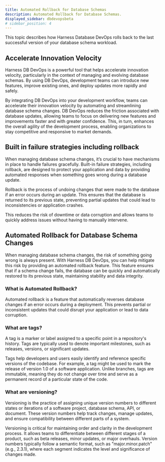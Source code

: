 ```yaml
---
title: Automated Rollback for Database Schemas
description: Automated Rollback for Database Schemas.
displayed_sidebar: dbdevopsbeta
# sidebar_position: 4
---
```


This topic describes how Harness Database DevOps rolls back to the last successful version of your database schema workload.

## Accelerate Innovation Velocity

Harness DB DevOps is a powerful tool that helps accelerate innovation velocity, particularly in the context of managing and evolving database schemas. By using DB DevOps, development teams can introduce new features, improve existing ones, and deploy updates more rapidly and safely. 

By integrating DB DevOps into your development workflow, teams can accelerate their innovation velocity by automating and streamlining database schema changes. DB DevOps reduces the friction associated with database updates, allowing teams to focus on delivering new features and improvements faster and with greater confidence. This, in turn, enhances the overall agility of the development process, enabling organizations to stay competitive and responsive to market demands.

## Built in failure strategies including rollback

When managing database schema changes, it’s crucial to have mechanisms in place to handle failures gracefully. Built-in failure strategies, including rollback, are designed to protect your application and data by providing automated responses when something goes wrong during a database update.

Rollback is the process of undoing changes that were made to the database if an error occurs during an update. This ensures that the database is returned to its previous state, preventing partial updates that could lead to inconsistencies or application crashes.

This reduces the risk of downtime or data corruption and allows teams to quickly address issues without having to manually intervene.

## Automated Rollback for Database Schema Changes

When managing database schema changes, the risk of something going wrong is always present. With Harness DB DevOps, you can help mitigate this risk by providing an automated rollback feature. This feature ensures that if a schema change fails, the database can be quickly and automatically restored to its previous state, maintaining stability and data integrity.

### What is Automated Rollback?

Automated rollback is a feature that automatically reverses database changes if an error occurs during a deployment. This prevents partial or inconsistent updates that could disrupt your application or lead to data corruption.

### What are tags? 

A tag is a marker or label assigned to a specific point in a repository's history. Tags are typically used to denote important milestones, such as releases, versions, or significant updates.

Tags help developers and users easily identify and reference specific versions of the codebase. For example, a tag might be used to mark the release of version 1.0 of a software application. Unlike branches, tags are immutable, meaning they do not change over time and serve as a permanent record of a particular state of the code.

### What are versioning? 

Versioning is the practice of assigning unique version numbers to different states or iterations of a software project, database schema, API, or document. These version numbers help track changes, manage updates, and ensure compatibility between different parts of a system.

Versioning is critical for maintaining order and clarity in the development process. It allows teams to differentiate between different stages of a product, such as beta releases, minor updates, or major overhauls. Version numbers typically follow a semantic format, such as "major.minor.patch" (e.g., 2.3.1), where each segment indicates the level and significance of changes made.
